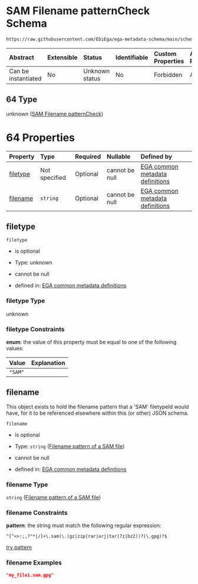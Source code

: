 # SAM Filename patternCheck Schema

```txt
https://raw.githubusercontent.com/EbiEga/ega-metadata-schema/main/schemas/EGA.common-definitions.json#/definitions/filenameFiletypePatternCheck/anyOf/64
```



| Abstract            | Extensible | Status         | Identifiable | Custom Properties | Additional Properties | Access Restrictions | Defined In                                                                                           |
| :------------------ | :--------- | :------------- | :----------- | :---------------- | :-------------------- | :------------------ | :--------------------------------------------------------------------------------------------------- |
| Can be instantiated | No         | Unknown status | No           | Forbidden         | Allowed               | none                | [EGA.common-definitions.json\*](../../../schemas/EGA.common-definitions.json "open original schema") |

## 64 Type

unknown ([SAM Filename patternCheck](ega-12-definitions-check-filetype-checks-based-on-its-filename-anyof-sam-filename-patterncheck.md))

# 64 Properties

| Property              | Type          | Required | Nullable       | Defined by                                                                                                                                                                                                                                                                                                                                                    |
| :-------------------- | :------------ | :------- | :------------- | :------------------------------------------------------------------------------------------------------------------------------------------------------------------------------------------------------------------------------------------------------------------------------------------------------------------------------------------------------------ |
| [filetype](#filetype) | Not specified | Optional | cannot be null | [EGA common metadata definitions](ega-12-definitions-check-filetype-checks-based-on-its-filename-anyof-sam-filename-patterncheck-properties-filetype.md "https://raw.githubusercontent.com/EbiEga/ega-metadata-schema/main/schemas/EGA.common-definitions.json#/definitions/filenameFiletypePatternCheck/anyOf/64/properties/filetype")                       |
| [filename](#filename) | `string`      | Optional | cannot be null | [EGA common metadata definitions](ega-12-definitions-check-filetype-checks-based-on-its-filename-anyof-sam-filename-patterncheck-properties-filename-pattern-of-a-sam-file.md "https://raw.githubusercontent.com/EbiEga/ega-metadata-schema/main/schemas/EGA.common-definitions.json#/definitions/filenameFiletypePatternCheck/anyOf/64/properties/filename") |

## filetype



`filetype`

*   is optional

*   Type: unknown

*   cannot be null

*   defined in: [EGA common metadata definitions](ega-12-definitions-check-filetype-checks-based-on-its-filename-anyof-sam-filename-patterncheck-properties-filetype.md "https://raw.githubusercontent.com/EbiEga/ega-metadata-schema/main/schemas/EGA.common-definitions.json#/definitions/filenameFiletypePatternCheck/anyOf/64/properties/filetype")

### filetype Type

unknown

### filetype Constraints

**enum**: the value of this property must be equal to one of the following values:

| Value   | Explanation |
| :------ | :---------- |
| `"SAM"` |             |

## filename

This object exists to hold the filename pattern that a 'SAM' filetypeId would have, for it to be referenced elsewhere within this (or other) JSON schema.

`filename`

*   is optional

*   Type: `string` ([Filename pattern of a SAM file](ega-12-definitions-check-filetype-checks-based-on-its-filename-anyof-sam-filename-patterncheck-properties-filename-pattern-of-a-sam-file.md))

*   cannot be null

*   defined in: [EGA common metadata definitions](ega-12-definitions-check-filetype-checks-based-on-its-filename-anyof-sam-filename-patterncheck-properties-filename-pattern-of-a-sam-file.md "https://raw.githubusercontent.com/EbiEga/ega-metadata-schema/main/schemas/EGA.common-definitions.json#/definitions/filenameFiletypePatternCheck/anyOf/64/properties/filename")

### filename Type

`string` ([Filename pattern of a SAM file](ega-12-definitions-check-filetype-checks-based-on-its-filename-anyof-sam-filename-patterncheck-properties-filename-pattern-of-a-sam-file.md))

### filename Constraints

**pattern**: the string must match the following regular expression:&#x20;

```regexp
^[^<>:;,?"*|/]+\.sam(\.(gz|zip|rar|arj|tar|7z|bz2))?(\.gpg)?$
```

[try pattern](https://regexr.com/?expression=%5E%5B%5E%3C%3E%3A%3B%2C%3F%22*%7C%2F%5D%2B%5C.sam\(%5C.\(gz%7Czip%7Crar%7Carj%7Ctar%7C7z%7Cbz2\)\)%3F\(%5C.gpg\)%3F%24 "try regular expression with regexr.com")

### filename Examples

```json
"my_file1.sam.gpg"
```
